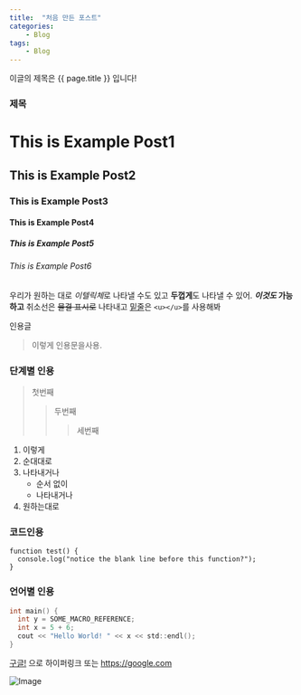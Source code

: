 ```yaml
---
title:  "처음 만든 포스트"
categories:
    - Blog
tags:
    - Blog
---
```



이글의 제목은  {{ page.title }} 입니다!

### 제목

# This is Example Post1
## This is Example Post2
### This is Example Post3
#### This is Example Post4
##### This is Example Post5
###### This is Example Post6

우리가 원하는 대로 *이텔릭체*로 나타낼 수도 있고
**두껍게**도 나타낼 수 있어.
**_이것도_ 가능하고**
취소선은 ~~물결 표시로~~ 나타내고
<u>밑줄</u>은 `<u></u>`를 사용해봐

인용글
> 이렇게 인용문을사용.

### 단계별 인용
> 첫번째
>> 두번째
>>> 세번째

1. 이렇게
1. 순대대로
1. 나타내거나
    - 순서 없이
    - 나타내거나
1. 원하는대로

### 코드인용
```
function test() {
  console.log("notice the blank line before this function?");
}
```

### 언어별 인용

```c
int main() {
  int y = SOME_MACRO_REFERENCE;
  int x = 5 + 6;
  cout << "Hello World! " << x << std::endl();
}
```




[구글!](https://google.com) 으로 하이퍼링크
또는
<https://google.com>

![Image](https://img1.daumcdn.net/thumb/R800x0/?scode=mtistory2&fname=https%3A%2F%2Ft1.daumcdn.net%2Fcfile%2Ftistory%2F2712F94D5861CE2115)


